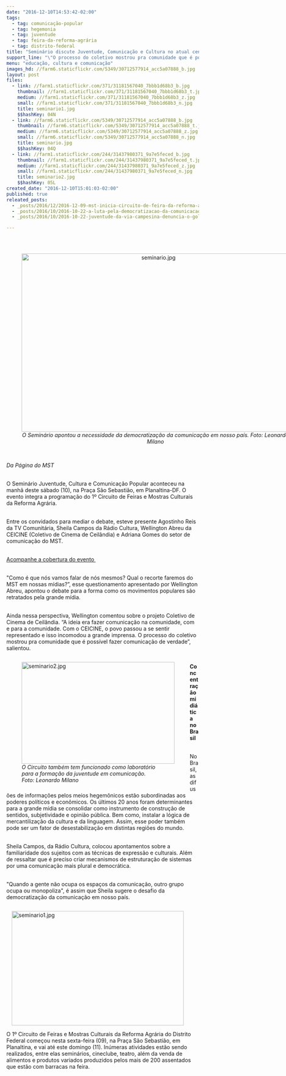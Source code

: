 ```yaml
---
date: "2016-12-10T14:53:42-02:00"
tags:
  - tag: comunicação-popular
  - tag: hegemonia
  - tag: juventude
  - tag: feira-da-reforma-agrária
  - tag: distrito-federal
title: "Seminário discute Juventude, Comunicação e Cultura no atual cenário político "
support_line: "\"O processo do coletivo mostrou pra comunidade que é possível fazer comunicação de verdade”, afirmou Wellington sobre o projeto CEICINE"
menu: "educação, cultura e comunicação"
images_hd: //farm6.staticflickr.com/5349/30712577914_acc5a07888_b.jpg
layout: post
files:
  - link: //farm1.staticflickr.com/371/31181567040_7bbb1d68b3_b.jpg
    thumbnail: //farm1.staticflickr.com/371/31181567040_7bbb1d68b3_t.jpg
    medium: //farm1.staticflickr.com/371/31181567040_7bbb1d68b3_z.jpg
    small: //farm1.staticflickr.com/371/31181567040_7bbb1d68b3_n.jpg
    title: seminario1.jpg
    $$hashKey: 04N
  - link: //farm6.staticflickr.com/5349/30712577914_acc5a07888_b.jpg
    thumbnail: //farm6.staticflickr.com/5349/30712577914_acc5a07888_t.jpg
    medium: //farm6.staticflickr.com/5349/30712577914_acc5a07888_z.jpg
    small: //farm6.staticflickr.com/5349/30712577914_acc5a07888_n.jpg
    title: seminario.jpg
    $$hashKey: 04Q
  - link: //farm1.staticflickr.com/244/31437980371_9a7e5feced_b.jpg
    thumbnail: //farm1.staticflickr.com/244/31437980371_9a7e5feced_t.jpg
    medium: //farm1.staticflickr.com/244/31437980371_9a7e5feced_z.jpg
    small: //farm1.staticflickr.com/244/31437980371_9a7e5feced_n.jpg
    title: seminario2.jpg
    $$hashKey: 05L
created_date: "2016-12-10T15:01:03-02:00"
published: true
releated_posts:
  - _posts/2016/12/2016-12-09-mst-inicia-circuito-de-feira-da-reforma-agraria-no-df.md
  - _posts/2016/10/2016-10-22-a-luta-pela-democratizacao-da-comunicacao-e-central-contra-o-golpe.md
  - _posts/2016/10/2016-10-22-juventude-da-via-campesina-denuncia-o-golpe-na-educacao.md

---
```

<p>&nbsp;</p>

<div style="text-align:center">
<figure class="image" style="display:inline-block"><img alt="seminario.jpg" height="466" src="//farm6.staticflickr.com/5349/30712577914_acc5a07888_b.jpg" width="700" />
<figcaption><em>O Semin&aacute;rio apontou a necessidade da democratiza&ccedil;&atilde;o da comunica&ccedil;&atilde;o em nosso pa&iacute;s. Foto: Leonardo Milano</em></figcaption>
</figure>
</div>

<p><br />
<em>Da P&aacute;gina do MST&nbsp;</em></p>

<p><br />
O Semin&aacute;rio Juventude, Cultura e Comunica&ccedil;&atilde;o Popular aconteceu na manh&atilde; deste s&aacute;bado (10), na Pra&ccedil;a S&atilde;o Sebasti&atilde;o, em Planaltina-DF. O evento integra a programa&ccedil;&atilde;o do 1&ordm; Circuito de Feiras e Mostras Culturais da Reforma Agr&aacute;ria.&nbsp;</p>

<p><br />
Entre os convidados para mediar o debate, esteve presente Agostinho Reis da TV Comunit&aacute;ria, Sheila Campos da R&aacute;dio Cultura, Wellington Abreu da CEICINE (Coletivo de Cinema de Ceil&acirc;ndia) e Adriana Gomes do setor de comunica&ccedil;&atilde;o do MST.</p>

<p><br />
<a href="https://www.facebook.com/circuitodefeirasdoDF/">Acompanhe a cobertura do evento&nbsp;</a></p>

<p><br />
&quot;Como &eacute; que n&oacute;s vamos falar de n&oacute;s mesmos? Qual o recorte faremos do MST em nossas m&iacute;dias?&rdquo;, esse questionamento apresentado por Wellington Abreu, apontou o debate para a forma como os movimentos populares s&atilde;o retratados pela grande m&iacute;dia.&nbsp;</p>

<p><br />
Ainda nessa perspectiva, Wellington comentou sobre o projeto Coletivo de Cinema de Ceil&acirc;ndia. &ldquo;A ideia era fazer comunica&ccedil;&atilde;o na comunidade, com e para a comunidade. Com o CEICINE, o povo passou a se sentir representado e isso incomodou a grande imprensa. O processo do coletivo mostrou pra comunidade que &eacute; poss&iacute;vel fazer comunica&ccedil;&atilde;o de verdade&rdquo;, salientou.</p>

<figure class="image" style="float:left"><img alt="seminario2.jpg" height="266" src="//farm1.staticflickr.com/244/31437980371_9a7e5feced_b.jpg" width="400" />
<figcaption><em>O Circuito tamb&eacute;m tem funcionado como laborat&oacute;rio<br />
para a forma&ccedil;&atilde;o&nbsp;da juventude em comunica&ccedil;&atilde;o.<br />
Foto: Leonardo Milano</em></figcaption>
</figure>

<p><br />
<strong>Concentra&ccedil;&atilde;o midi&aacute;tica no Brasil&nbsp;</strong></p>

<p><br />
No Brasil, as difus&otilde;es de informa&ccedil;&otilde;es pelos meios hegem&ocirc;nicos est&atilde;o subordinadas aos poderes pol&iacute;ticos e econ&ocirc;micos. Os &uacute;ltimos 20 anos foram determinantes para a grande m&iacute;dia se consolidar como instrumento de constru&ccedil;&atilde;o de sentidos, subjetividade e opini&atilde;o p&uacute;blica. Bem como, instalar a l&oacute;gica de mercantiliza&ccedil;&atilde;o da cultura e da linguagem. Assim, esse poder tamb&eacute;m pode ser um fator de desestabiliza&ccedil;&atilde;o em distintas regi&otilde;es do mundo.&nbsp;</p>

<p><br />
Sheila Campos, da R&aacute;dio Cultura, colocou apontamentos sobre a familiaridade dos sujeitos com as t&eacute;cnicas de express&atilde;o e culturais. Al&eacute;m de ressaltar que &eacute; preciso criar mecanismos de estrutura&ccedil;&atilde;o de sistemas por uma comunica&ccedil;&atilde;o mais plural e democr&aacute;tica.&nbsp;</p>

<p><br />
&quot;Quando a gente n&atilde;o ocupa os espa&ccedil;os da comunica&ccedil;&atilde;o, outro grupo ocupa ou monopoliza&quot;, &eacute; assim que Sheila sugere o desafio da democratiza&ccedil;&atilde;o da comunica&ccedil;&atilde;o em nosso pa&iacute;s.&nbsp;</p>

<figure class="image" style="float:right"><img alt="seminario1.jpg" height="299" src="//farm1.staticflickr.com/371/31181567040_7bbb1d68b3_b.jpg" width="450" />
<figcaption></figcaption>
</figure>

<p><br />
O 1&ordm; Circuito de Feiras e Mostras Culturais da Reforma Agr&aacute;ria do Distrito Federal come&ccedil;ou nesta sexta-feira (09), na Pra&ccedil;a S&atilde;o Sebasti&atilde;o, em Planaltina, e vai at&eacute; este domingo (11). In&uacute;meras atividades est&atilde;o sendo realizados, entre elas semin&aacute;rios, cineclube, teatro, al&eacute;m da venda de alimentos e produtos variados produzidos pelos mais de 200 assentados que est&atilde;o com barracas na feira.</p>
